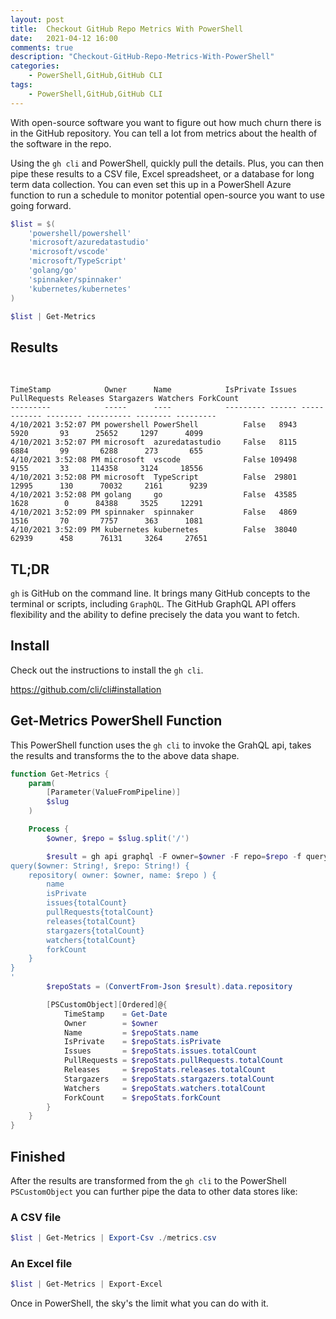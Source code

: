 ```yaml
---
layout: post
title:  Checkout GitHub Repo Metrics With PowerShell
date:   2021-04-12 16:00
comments: true
description: "Checkout-GitHub-Repo-Metrics-With-PowerShell"
categories:
    - PowerShell,GitHub,GitHub CLI
tags:
    - PowerShell,GitHub,GitHub CLI
---
```


<!-- What can you do with #PowerShell the #GitHub CLI and #GraphQL  -->

With open-source software you want to figure out how much churn there is in the GitHub repository. You can tell a lot from metrics about the health of the software in the repo.

Using the `gh cli` and PowerShell, quickly pull the details. Plus, you can then pipe these results to a CSV file, Excel spreadsheet, or a database for long term data collection. You can even set this up in a PowerShell Azure function to run a schedule to monitor potential open-source you want to use going forward.

```powershell
$list = $(
    'powershell/powershell'
    'microsoft/azuredatastudio'
    'microsoft/vscode'
    'microsoft/TypeScript'
    'golang/go'
    'spinnaker/spinnaker'
    'kubernetes/kubernetes'
) 

$list | Get-Metrics
```

## Results
<br/>

```
TimeStamp            Owner      Name            IsPrivate Issues PullRequests Releases Stargazers Watchers ForkCount
---------            -----      ----            --------- ------ ------------ -------- ---------- -------- ---------
4/10/2021 3:52:07 PM powershell PowerShell          False   8943         5920       93      25652     1297      4099
4/10/2021 3:52:07 PM microsoft  azuredatastudio     False   8115         6884       99       6288      273       655
4/10/2021 3:52:08 PM microsoft  vscode              False 109498         9155       33     114358     3124     18556
4/10/2021 3:52:08 PM microsoft  TypeScript          False  29801        12995      130      70032     2161      9239
4/10/2021 3:52:08 PM golang     go                  False  43585         1628        0      84388     3525     12291
4/10/2021 3:52:09 PM spinnaker  spinnaker           False   4869         1516       70       7757      363      1081
4/10/2021 3:52:09 PM kubernetes kubernetes          False  38040        62939      458      76131     3264     27651
```

## TL;DR

`gh` is GitHub on the command line. It brings many GitHub concepts to the terminal or scripts, including `GraphQL`. The GitHub GraphQL API offers flexibility and the ability to define precisely the data you want to fetch.

## Install

Check out the instructions to install the `gh cli`.

https://github.com/cli/cli#installation

## Get-Metrics PowerShell Function

This PowerShell function uses the `gh cli` to invoke the GrahQL api, takes the results and transforms the to the above data shape.

```powershell
function Get-Metrics {
    param(
        [Parameter(ValueFromPipeline)]
        $slug
    )

    Process {
        $owner, $repo = $slug.split('/')

        $result = gh api graphql -F owner=$owner -F repo=$repo -f query='
query($owner: String!, $repo: String!) { 
    repository( owner: $owner, name: $repo ) {
        name
        isPrivate
        issues{totalCount}
        pullRequests{totalCount}
        releases{totalCount}
        stargazers{totalCount}
        watchers{totalCount}
        forkCount
    }
}
'
        $repoStats = (ConvertFrom-Json $result).data.repository

        [PSCustomObject][Ordered]@{
            TimeStamp    = Get-Date
            Owner        = $owner
            Name         = $repoStats.name
            IsPrivate    = $repoStats.isPrivate
            Issues       = $repoStats.issues.totalCount
            PullRequests = $repoStats.pullRequests.totalCount
            Releases     = $repoStats.releases.totalCount
            Stargazers   = $repoStats.stargazers.totalCount
            Watchers     = $repoStats.watchers.totalCount
            ForkCount    = $repoStats.forkCount
        }
    }
}
```

## Finished

After the results are transformed from the `gh cli` to the PowerShell `PSCustomObject` you can further pipe the data to other data stores like:

### A CSV file

```powershell
$list | Get-Metrics | Export-Csv ./metrics.csv 
```

### An Excel file

```powershell
$list | Get-Metrics | Export-Excel
```

Once in PowerShell, the sky's the limit what you can do with it.
